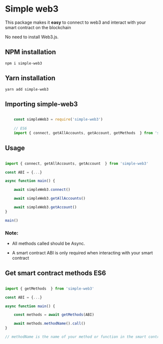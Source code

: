 # Simple web3

This package makes it **easy** to connect to web3 and interact with your smart contract on the blockchain

No need to install Web3.js.


## NPM installation

```npm i simple-web3```

## Yarn installation

```yarn add simple-web3```


## Importing simple-web3

``` javascript

    const simpleWeb3 = require('simple-web3')
    
    // ES6
    import { connect, getAllAccounts, getAccount, getMethods  } from 'simple-web3'

```


## Usage

```javascript

import { connect, getAllAccounts, getAccount  } from 'simple-web3'

const ABI = {...}

async function main() {

    await simpleWeb3.connect()

    await simpleWeb3.getAllAccounts()

    await simpleWeb3.getAccount()
}

main()

```


### Note:

- All methods called should be Async.

- A smart contract ABI is only required when interacting with your smart contract


## Get smart contract methods ES6

``` javascript

import { getMethods  } from 'simple-web3'

const ABI = {...}

async function main() {

    const methods = await getMethods(ABI)

    await methods.methodName().call()
}

// methodName is the name of your method or function in the smart contract

```